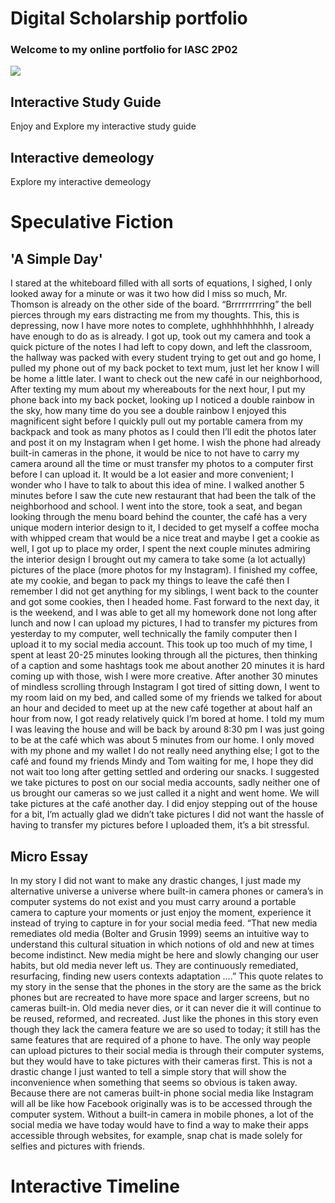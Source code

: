 # Digital Scholarship portfolio

### Welcome to my online portfolio for IASC 2P02

![](https://www.google.com/imgres?imgurl=https%3A%2F%2Fm.media-amazon.com%2Fimages%2FM%2FMV5BZjZjNzI5MDctY2Y4YS00NmM4LTljMmItZTFkOTExNGI3ODRhXkEyXkFqcGdeQXVyNjc3MjQzNTI%40._V1_.jpg&imgrefurl=https%3A%2F%2Fwww.imdb.com%2Ftitle%2Ftt9335498%2F&tbnid=Ed3MuQM9ZKu78M&vet=12ahUKEwjgm96v173uAhVRs6wKHV7fA7MQMygAegUIARDTAQ..i&docid=g88lMEdlqG5I9M&w=900&h=1254&q=demon%20slayer&ved=2ahUKEwjgm96v173uAhVRs6wKHV7fA7MQMygAegUIARDTAQ)

## Interactive Study Guide

Enjoy and Explore my interactive study guide

## Interactive demeology

Explore my interactive demeology

# Speculative Fiction

## 'A Simple Day'
I stared at the whiteboard filled with all sorts of equations, I sighed, I only looked away for a minute or was it two how did I miss so much, Mr. Thomson is already on the other side of the board. “Brrrrrrrrring” the bell pierces through my ears distracting me from my thoughts. This, this is depressing, now I have more notes to complete, ughhhhhhhhhh, I already have enough to do as is already. I got up, took out my camera and took a quick picture of the notes I had left to copy down, and left the classroom, the hallway was packed with every student trying to get out and go home, I pulled my phone out of my back pocket to text mum, just let her know I will be home a little later. I want to check out the new café in our neighborhood, After texting my mum about my whereabouts for the next hour, I put my phone back into my back pocket, looking up I noticed a double rainbow in the sky, how many time do you see a double rainbow I enjoyed this magnificent sight before I quickly pull out my portable camera from my backpack and took as many photos as I could then I’ll edit the photos later and post it on my Instagram when I get home. I wish the phone had already built-in cameras in the phone, it would be nice to not have to carry my camera around all the time or must transfer my photos to a computer first before I can upload it. It would be a lot easier and more convenient; I wonder who I have to talk to about this idea of mine. I walked another 5 minutes before I saw the cute new restaurant that had been the talk of the neighborhood and school. I went into the store, took a seat, and began looking through the menu board behind the counter, the café has a very unique modern interior design to it, I decided to get myself a coffee mocha with whipped cream that would be a nice treat and maybe I get a cookie as well, I got up to place my order, I spent the next couple minutes admiring the interior design I brought out my camera to take some (a lot actually) pictures of the place (more photos for my Instagram). I finished my coffee, ate my cookie, and began to pack my things to leave the café then I remember I did not get anything for my siblings, I went back to the counter and got some cookies, then I headed home.
Fast forward to the next day, it is the weekend, and I was able to get all my homework done not long after lunch and now I can upload my pictures, I had to transfer my pictures from yesterday to my computer, well technically the family computer then I upload it to my social media account. This took up too much of my time, I spent at least 20-25 minutes looking through all the pictures, then thinking of a caption and some hashtags took me about another 20 minutes it is hard coming up with those, wish I were more creative. After another 30 minutes of mindless scrolling through Instagram I got tired of sitting down, I went to my room laid on my bed, and called some of my friends we talked for about an hour and decided to meet up at the new café together at about half an hour from now, I got ready relatively quick I’m bored at home. I told my mum I was leaving the house and will be back by around 8:30 pm I was just going to be at the café which was about 5 minutes from our home. I only moved with my phone and my wallet I do not really need anything else; I got to the café and found my friends Mindy and Tom waiting for me, I hope they did not wait too long after getting settled and ordering our snacks. I suggested we take pictures to post on our social media accounts, sadly neither one of us brought our cameras so we just called it a night and went home. We will take pictures at the café another day. I did enjoy stepping out of the house for a bit, I’m actually glad we didn’t take pictures I did not want the hassle of having to transfer my pictures before I uploaded them, it’s a bit stressful.



## Micro Essay 
In my story I did not want to make any drastic changes, I just made my alternative universe a universe where built-in camera phones or camera’s in computer systems do not exist and you must carry around a portable camera to capture your moments or just enjoy the moment, experience it instead of trying to capture in for your social media feed. “That new media remediates old media (Bolter and Grusin 1999) seems an intuitive way to understand this cultural situation in which notions of old and new at times become indistinct. New media might be here and slowly changing our user habits, but old media never left us. They are continuously remediated, resurfacing, finding new users contexts adaptation ….”  This quote relates to my story in the sense that the phones in the story are the same as the brick phones but are recreated to have more space and larger screens, but no cameras built-in. Old media never dies, or it can never die it will continue to be reused, reformed, and recreated. Just like the phones in this story even though they lack the camera feature we are so used to today; it still has the same features that are required of a phone to have. The only way people can upload pictures to their social media is through their computer systems, but they would have to take pictures with their cameras first. This is not a drastic change I just wanted to tell a simple story that will show the inconvenience when something that seems so obvious is taken away. Because there are not cameras built-in phone social media like Instagram will all be like how Facebook originally was is to be accessed through the computer system. Without a built-in camera in mobile phones, a lot of the social media we have today would have to find a way to make their apps accessible through websites, for example, snap chat is made solely for selfies and pictures with friends.



# Interactive Timeline
